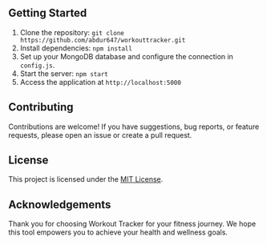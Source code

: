 ## Getting Started

1. Clone the repository: `git clone https://github.com/abdur647/workouttracker.git`
2. Install dependencies: `npm install`
3. Set up your MongoDB database and configure the connection in `config.js`.
4. Start the server: `npm start`
5. Access the application at `http://localhost:5000`

## Contributing

Contributions are welcome! If you have suggestions, bug reports, or feature requests, please open an issue or create a pull request.

## License

This project is licensed under the [MIT License](LICENSE).

## Acknowledgements

Thank you for choosing Workout Tracker for your fitness journey. We hope this tool empowers you to achieve your health and wellness goals.
